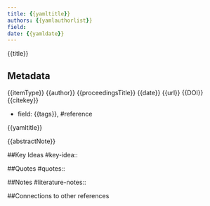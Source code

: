 ```yaml
---
title: {{yamltitle}}
authors: {{yamlauthorlist}}
field: 
date: {{yamldate}}
---
```


{{title}}

## Metadata
{{itemType}}
{{author}}
{{proceedingsTitle}}
{{date}}
{{url}}
{{DOI}}
{{citekey}}
* field: 
{{tags}}, #reference


{{yamltitle}}

{{abstractNote}}

##Key Ideas
#key-idea:: 

##Quotes
#quotes:: 

##Notes
#literature-notes:: 

##Connections to other references
